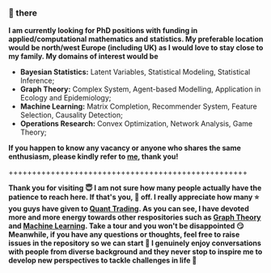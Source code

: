 ### 👋 there

**I am currently looking for PhD positions with funding in applied/computational mathematics and statistics. My preferable location would be north/west Europe (including UK) as I would love to stay close to my family. My domains of interest would be**

* **Bayesian Statistics:** Latent Variables, Statistical Modeling, Statistical Inference;
* **Graph Theory:** Complex System, Agent-based Modelling, Application in Ecology and Epidemiology;
* **Machine Learning:** Matrix Completion, Recommender System, Feature Selection, Causality Detection;
* **Operations Research:** Convex Optimization, Network Analysis, Game Theory;
 
**If you happen to know any vacancy or anyone who shares the same enthusiasm, please kindly refer to <a href=https://github.com/je-suis-tm/je-suis-tm/issues/new/choose>me</a>, thank you!**

+++++++++++++++++++++++++++++++++++++++++++++++++++

**Thank you for visiting :innocent: I am not sure how many people actually have the patience to reach here. If that's you, 🎩 off. I really appreciate how many :star: you guys have given to <a href=https://github.com/je-suis-tm/quant-trading>Quant Trading</a>. As you can see, I have devoted more and more energy towards other respositories such as <a href=https://github.com/je-suis-tm/graph-theory>Graph Theory</a> and <a href=https://github.com/je-suis-tm/machine-learning>Machine Learning</a>. Take a tour and you won't be disappointed :smirk: Meanwhile, if you have any questions or thoughts, feel free to raise issues in the repository so we can start :speech_balloon: I genuinely enjoy conversations with people from diverse background and they never stop to inspire me to develop new perspectives to tackle challenges in life :muscle:**

